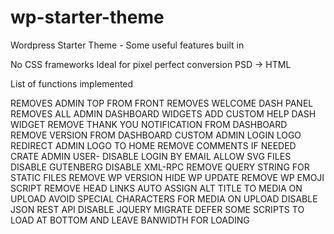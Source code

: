 # wp-starter-theme
Wordpress Starter Theme - Some useful features built in

No CSS frameworks
Ideal for pixel perfect conversion PSD -> HTML

List of functions implemented

REMOVES ADMIN TOP FROM FRONT
REMOVES WELCOME DASH PANEL
REMOVES ALL ADMIN DASHBOARD WIDGETS
ADD CUSTOM HELP DASH WIDGET
REMOVE THANK YOU NOTIFICATION FROM DASHBOARD
REMOVE VERSION FROM DASHBOARD
CUSTOM ADMIN LOGIN LOGO
REDIRECT ADMIN LOGO TO HOME
REMOVE COMMENTS
IF NEEDED CRATE ADMIN USER-
DISABLE LOGIN BY EMAIL
ALLOW SVG FILES
DISABLE GUTENBERG
DISABLE XML-RPC
REMOVE QUERY STRING FOR STATIC FILES
REMOVE WP VERSION
HIDE WP UPDATE
REMOVE WP EMOJI SCRIPT
REMOVE HEAD LINKS
AUTO ASSIGN ALT TITLE TO MEDIA ON UPLOAD
AVOID SPECIAL CHARACTERS FOR MEDIA ON UPLOAD
DISABLE JSON REST API
DISABLE JQUERY MIGRATE
DEFER SOME SCRIPTS TO LOAD AT BOTTOM AND LEAVE BANWIDTH FOR LOADING
